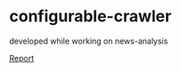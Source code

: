 # configurable-crawler
developed while working on news-analysis

<a href="https://github.com/gucmurat/configurable-crawler/blob/main/News_Analysis_Report.pdf" target="_blank">Report</a>
